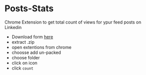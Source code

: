 # Posts-Stats
Chrome Extension to get total count of views for ypur feed posts on Linkedin 

- Download form [here](https://github.com/MahmoudMabrok/Posts-Stats/releases/tag/v1.0)
- extract .zip 
- open extentions from chrome 
- choosse add un-packed 
- choose folder 
- click on icon 
- click `count`
